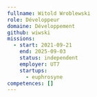 ```yaml
---
fullname: Witold Wroblewski
role: Développeur
domaine: Développement
github: wiwski
missions:
  - start: 2021-09-21
    end: 2025-09-03
    status: independent
    employer: UT7
    startups:
      - euphrosyne
competences: []
---
```

